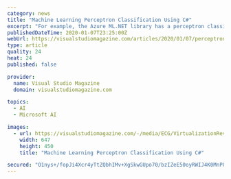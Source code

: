 ```yaml
---
category: news
title: "Machine Learning Perceptron Classification Using C#"
excerpt: "For example, the Azure ML.NET library has a perceptron classifier ... Many of the newer Microsoft technologies, such as the ML.NET code library, specifically target .NET Core so it makes sense to develop most new C# machine learning code in that environment. I entered \"Perceptron\" as the Project Name, specified C:\\VSM on my local machine ..."
publishedDateTime: 2020-01-07T23:25:00Z
webUrl: https://visualstudiomagazine.com/articles/2020/01/07/perceptron-classification.aspx
type: article
quality: 24
heat: 24
published: false

provider:
  name: Visual Studio Magazine
  domain: visualstudiomagazine.com

topics:
  - AI
  - Microsoft AI

images:
  - url: https://visualstudiomagazine.com/-/media/ECG/VirtualizationReview/Images/IntroImages2019/BlueSpeedLines.jpg
    width: 647
    height: 450
    title: "Machine Learning Perceptron Classification Using C#"

secured: "O1nys+/fopJi4Xcr4yTtZQbhIMv+XgSkwGUpo70/bzIZeE50oyRWIJ4K0MnP0vZ8ge8KzUZXfX7YILBrQ6gOVorlfNlvdyPUELypBFBx0rHCF6kxDomHiUuR4d9/f+RpzeclxVsF7OUDtWJstzXFesXh3r95USEFzv1u9Z7pFby/cDCEyXvss8VFXbIdz+V9NO9osw7JZyynbsXbU/wlM1FCNyhlSgH+RdmQ7OCec0soXsFvOcVloXP9Oh81MQhoe6inKywz1i+jl48fz27R0e+Kywvsqe81csEEB799RUAeTjxlZxro9izwJmOb4HTrguFe62jp14hFvndc77e3Uy+nHSw+wqLNmNaPoZ+igTntlPew7AQYg5iylKESD8djMdhS4g3skcraEYcVY4z0jqjxsVKM9CQqOW+4r7dm/SgIeRJETZ5TMlSqmcPLvODEJaKF/tsLYZK77qAOh7Kq8w==;+bVNDghRxliGb/mE9z1kqQ=="
---
```


